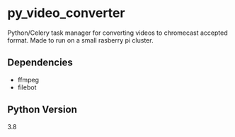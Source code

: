 # py_video_converter

Python/Celery task manager for converting videos to chromecast accepted format. Made to run on a small rasberry pi cluster.

## Dependencies

- ffmpeg
- filebot

## Python Version

3.8
